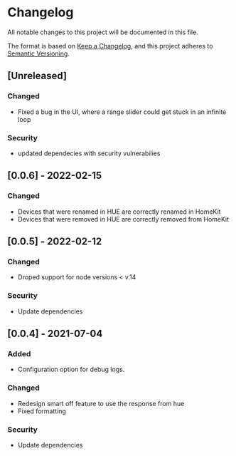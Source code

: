 # Changelog

All notable changes to this project will be documented in this file.

The format is based on [Keep a Changelog](https://keepachangelog.com/en/1.0.0/),
and this project adheres to [Semantic Versioning](https://semver.org/spec/v2.0.0.html).

## [Unreleased]

### Changed
- Fixed a bug in the UI, where a range slider could get stuck in an infinite loop
### Security
- updated dependecies with security vulnerabilies
## [0.0.6] - 2022-02-15

### Changed

- Devices that were renamed in HUE are correctly renamed in HomeKit
- Devices that were removed in HUE are correctly removed from HomeKit

## [0.0.5] - 2022-02-12

### Changed

- Droped support for node versions < v.14

### Security

- Update dependencies

## [0.0.4] - 2021-07-04

### Added

- Configuration option for debug logs.

### Changed

- Redesign smart off feature to use the response from hue
- Fixed formatting

### Security

- Update dependencies
